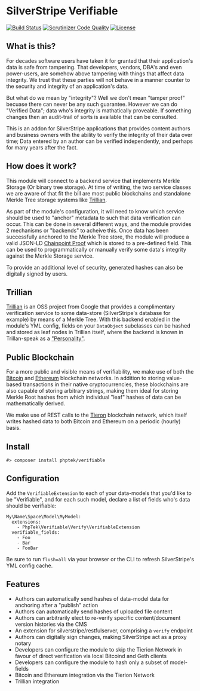 # SilverStripe Verifiable

[![Build Status](https://api.travis-ci.org/phptek/silverstripe-verifiable.svg?branch=master)](https://travis-ci.org/phptek/silverstripe-verifiable)
[![Scrutinizer Code Quality](https://scrutinizer-ci.com/g/phptek/silverstripe-verifiable/badges/quality-score.png?b=master)](https://scrutinizer-ci.com/g/phptek/silverstripe-verifiable/?branch=master)
[![License](https://poser.pugx.org/phptek/verifiable/license.svg)](https://github.com/phptek/silverstripe-verifiable/blob/master/LICENSE.md)

## What is this?

For decades software users have taken it for granted that their application's data is safe from tampering. That developers, vendors, DBA's and even power-users, are somehow above tampering with things that affect data integrity. We trust that these parties will not behave in a manner counter to the security and integrity of an application's data.

But what do we mean by "integrity"? Well we don't mean "tamper proof" becuase there can never be any such guarantee. However we can do "Verified Data"; data who's integrity is mathatically proveable. If something changes then an audit-trail of sorts is available that can be consulted.

This is an addon for SilverStripe applications that provides content authors and business owners with the ability to verify the integrity of their data over time; Data entered by an author can be verified independently, and perhaps for many years after the fact.

## How does it work?

This module will connect to a backend service that implements Merkle Storage (Or binary tree storage). At time of writing, the two service classes we are aware of that fit the bill are most public blockchains and standalone Merkle Tree storage systems like [Trillian](https://github.com/google/trillian/).

As part of the module's configuration, it will need to know which service should be used to "anchor" metadata to such that data verification can occur. This can be done in several different ways, and the module provides 2 mechanisms or "backends" to acheive this. Once data has been successfully anchored to the Merkle Tree store, the module will produce a valid JSON-LD [Chainpoint Proof](https://chainpoint.org/) which is stored to a pre-defined field. This can be used to programmatically or manually verify some data's integrity against the Merkle Storage service.

To provide an additional level of security, generated hashes can also be digitally signed by users.

## Trillian

[Trillian](https://github.com/google/trillian/) is an OSS project from Google that provides a complimentary verification service to some data-store (SilverStripe's database for example) by means of a Merkle Tree. With this backend enabled in the module's YML config, fields on your `DataObject` subclasses can be hashed and stored as leaf nodes in Trillian itself, where the backend is known in Trillan-speak as a ["Personality"](https://github.com/google/trillian/#personalities). 

## Public Blockchain

For a more public and visible means of verifiability, we make use of both the [Bitcoin](https://bitcoin.org/) and [Ethereum](https://ethereum.org) blockchain networks. In addition to storing value-based transactions in their native cryptocurrencies, these blockchains are also capable of storing arbitrary strings, making them ideal for storing Merkle Root hashes from which individual "leaf" hashes of data can be mathematically derived.

We make use of REST calls to the [Tieron](https://tieron.com/) blockchain network, which itself writes hashed data to both Bitcoin and Ethereum on a periodic (hourly) basis.

## Install

    #> composer install phptek/verifiable

## Configuration

Add the `VerifiableExtension` to each of your data-models that you'd like to be "Verifiable", and for each such model, declare a list of fields who's data should be verifiable:


```YML
My\Name\Space\Model\MyModel:
  extensions:
    - PhpTek\Verifiable\Verify\VerifiableExtension
  verifiable_fields:
    - Foo
    - Bar
    - FooBar
```

Be sure to run `flush=all` via your browser or the CLI to refresh SilverStripe's YML config cache.

## Features

* Authors can automatically send hashes of data-model data for anchoring after a "publish" action
* Authors can automatically send hashes of uploaded file content
* Authors can arbitrarily elect to re-verify specific content/document version histories via the CMS
* An extension for silverstripe/restfulserver, comprising a `verify` endpoint
* Authors can digitally sign changes, making SilverStripe act as a proxy notary
* Developers can configure the module to skip the Tierion Network in favour of direct verification via local Bitcoind and Geth clients
* Developers can configure the module to hash only a subset of model-fields
* Bitcoin and Ethereum integration via the Tierion Network
* Trillian integration
